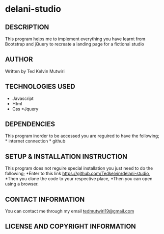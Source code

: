 # delani-studio

## DESCRIPTION
This  program helps me to implement   everything you have learnt from Bootstrap and jQuery to recreate a landing page for a fictional studio

## AUTHOR
Written by Ted Kelvin Mutwiri

## TECHNOLOGIES USED
   * Javascript
   * Html
   * Css
   *Jquery
  
## DEPENDENCIES
This program inorder to be accessed you are reguired to have the following;
    * internet connection
    * github
    
 ## SETUP & INSTALLATION INSTRUCTION
 This program does not reguire special installation you just need to do the following;
    *Enter to this link <a>https://github.com/Tedkelvin/delani-studio</a>,
    *Then you clone the code to your respective place,
    *Then you can open using a browser.
    
  ## CONTACT INFORMATION
  You can contact me through my email <a>tedmutwiri19@gmail.com</a>
  
  ## LICENSE AND COPYRIGHT INFORMATION
